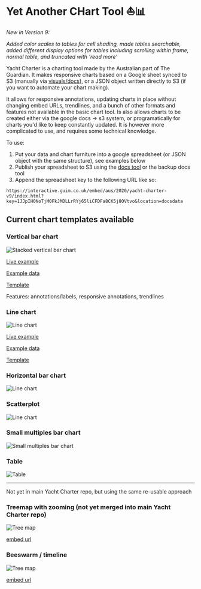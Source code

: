 # **Y**et **A**nother **CH**art **T**ool ⛵📊

*New in Version 9:*

*Added color scales to tables for cell shading, made tables searchable, added different display options for tables including scrolling within frame, normal table, and truncated with 'read more'*

Yacht Charter is a charting tool made by the Australian part of The Guardian. It makes responsive charts based on a Google sheet synced to S3 (manually via [visuals/docs](https://visuals.gutools.co.uk/docs/)), or a JSON object written directly to S3 (if you want to automate your chart making).

It allows for responsive annotations, updating charts in place without changing embed URLs, trendlines, and a bunch of other formats and features not available in the basic chart tool. Is also allows charts to be created either via the google docs -> s3 system, or programatically for charts you'd like to keep constantly updated. It is however more complicated to use, and requires some technical knowledge.

To use:

1. Put your data and chart furniture into a google spreadsheet (or JSON object with the same structure), see examples below
2. Publish your spreadsheet to S3 using the [docs tool](https://visuals.gutools.co.uk/docs/) or the backup docs tool
3. Append the spreadsheet key to the following URL like so:

```
https://interactive.guim.co.uk/embed/aus/2020/yacht-charter-v9/index.html?key=1JJpIH0NoTjM0FkJMDLLrRYj65liCFDFa8CK5j8OVtvo&location=docsdata
```

## Current chart templates available

### Vertical bar chart

![Stacked vertical bar chart](https://raw.githubusercontent.com/guardian/yacht-charter/master/imgs/bar-chart.png)

[Live example](https://interactive.guim.co.uk/embed/aus/2020/yacht-charter-v6/index.html?key=1JJpIH0NoTjM0FkJMDLLrRYj65liCFDFa8CK5j8OVtvo&location=docsdata)

[Example data](https://docs.google.com/spreadsheets/d/1JJpIH0NoTjM0FkJMDLLrRYj65liCFDFa8CK5j8OVtvo/edit#gid=1454102594)

[Template](https://docs.google.com/spreadsheets/d/1JJpIH0NoTjM0FkJMDLLrRYj65liCFDFa8CK5j8OVtvo/)

Features: annotations/labels, responsive annotations, trendlines

### Line chart

![Line chart](https://raw.githubusercontent.com/guardian/yacht-charter/master/imgs/line-chart.png)

[Live example](https://interactive.guim.co.uk/embed/aus/2020/yacht-charter-v5/index.html?key=melb-irsd-quartiles&location=yacht-charter-data)

[Example data](https://docs.google.com/spreadsheets/d/1Mdc7XOJWpgYWtR24WFna6g7rlYGo50U2KRlCNPsFC20/edit#gid=0)

[Template](https://docs.google.com/spreadsheets/d/1zP8GkeyRVq6FH2vKDDRXFIS2gukYAr5h28DqdXeLY6w/edit#gid=0)

### Horizontal bar chart

![Line chart](https://raw.githubusercontent.com/guardian/yacht-charter/master/imgs/horizontal-bar.png)

### Scatterplot

![Line chart](https://raw.githubusercontent.com/guardian/yacht-charter/master/imgs/scatterplot.png)

### Small multiples bar chart

![Small multiples bar chart](https://raw.githubusercontent.com/guardian/yacht-charter/master/imgs/sm-barchart.png)

### Table

![Table](https://raw.githubusercontent.com/guardian/yacht-charter/master/imgs/table.png)

---

Not yet in main Yacht Charter repo, but using the same re-usable approach

### Treemap with zooming (not yet merged into main Yacht Charter repo)

![Tree map](https://raw.githubusercontent.com/guardian/yacht-charter/master/imgs/treemap.png)

[embed url](https://interactive.guim.co.uk/embed/iframeable/2020/01/aus_political_party_donations_treemap-v3/html/index.html?key=1COfrldSAXYIRwOrcKOBU0-h3jGths9psaR3kgdnXgrU)

### Beeswarm / timeline

![Tree map](https://raw.githubusercontent.com/guardian/yacht-charter/master/imgs/beeswarm.png)

[embed url](https://interactive.guim.co.uk/embed/iframeable/2019/07/timeline-chart/html/index.html?key=1nSs79DoUzALxGBlw0SUx9391rT7EZmejerd5yOEKIRw)
